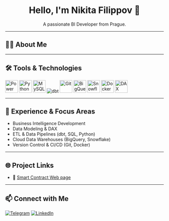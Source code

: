 <h1 align="center">Hello, I'm Nikita Filippov 👋</h1>

<p align="center">
A passionate BI Developer from Prague.
</p>

---

## 👨‍💻 About Me
<!-- Здесь ты можешь добавить пару предложений о себе -->
<!-- Например: "BI Developer specializing in data modeling, ETL pipelines, and cloud data warehouses." -->

---

## 🛠 Tools & Technologies
<p align="left">
  <!-- BI & Analytics -->
  <img src="https://upload.wikimedia.org/wikipedia/commons/c/cf/New_Power_BI_Logo.svg" alt="Power BI" width="40" height="40"/>
  <img src="https://cdn.jsdelivr.net/gh/devicons/devicon/icons/python/python-original.svg" alt="Python" width="40" height="40"/>
  <img src="https://cdn.jsdelivr.net/gh/devicons/devicon/icons/mysql/mysql-original.svg" alt="MySQL" width="40" height="40"/>
  
  <!-- dbt -->
 <img src="https://img.shields.io/badge/dbt-FF694B?style=flat&logo=dbt&logoColor=white" alt="dbt"/>


  
  <!-- Git -->
  <img src="https://cdn.jsdelivr.net/gh/devicons/devicon/icons/git/git-original.svg" alt="Git" width="40" height="40"/>
  
  <!-- BigQuery -->
  <img src="https://www.vectorlogo.zone/logos/google_bigquery/google_bigquery-icon.svg" alt="BigQuery" width="40" height="40"/>
  
  <!-- Snowflake -->
  <img src="https://www.vectorlogo.zone/logos/snowflake/snowflake-icon.svg" alt="Snowflake" width="40" height="40"/>
  
  <!-- Docker -->
  <img src="https://cdn.jsdelivr.net/gh/devicons/devicon/icons/docker/docker-original.svg" alt="Docker" width="40" height="40"/>
  
  <!-- DAX -->
  <img src="https://img.shields.io/badge/DAX-blue?style=flat&logo=none" alt="DAX" height="40"/>
</p>


---

## 📂 Experience & Focus Areas
- Business Intelligence Development  
- Data Modeling & DAX  
- ETL & Data Pipelines (dbt, SQL, Python)  
- Cloud Data Warehouses (BigQuery, Snowflake)  
- Version Control & CI/CD (Git, Docker)  

---

## 🌐 Project Links
- 🔗 [Smart Contract Web page](https://keyonbo.github.io/Smart-Contract-project-vol.1/)  
<!-- Добавь сюда свои BI/ETL проекты позже -->

---

## 📫 Connect with Me
[![Telegram](https://img.shields.io/badge/Telegram-%230077B5.svg?style=for-the-badge&logo=telegram&logoColor=white)](https://t.me/nikitafilippoff)
[![LinkedIn](https://img.shields.io/badge/LinkedIn-%230A66C2.svg?style=for-the-badge&logo=linkedin&logoColor=white)](https://www.linkedin.com/in/nikitafilippoff/)
